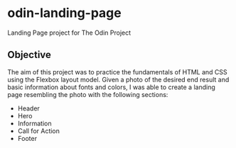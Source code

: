 # odin-landing-page
Landing Page project for The Odin Project

## Objective
The aim of this project was to practice the fundamentals of HTML and CSS using the Flexbox layout model. Given a photo of the desired end result and basic information about fonts and colors, I was able to create a landing page resembling the photo with the following sections:
- Header
- Hero
- Information
- Call for Action
- Footer
